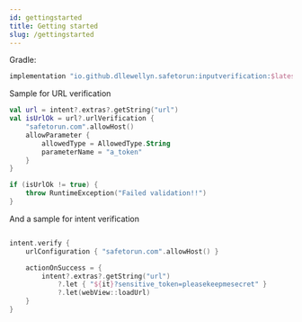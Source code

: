 ```yaml
---
id: gettingstarted 
title: Getting started
slug: /gettingstarted
---
```


Gradle:

```groovy
implementation "io.github.dllewellyn.safetorun:inputverification:$latest_version"
```

Sample for URL verification

```kotlin
val url = intent?.extras?.getString("url")
val isUrlOk = url?.urlVerification {
    "safetorun.com".allowHost()
    allowParameter {
        allowedType = AllowedType.String
        parameterName = "a_token"
    }
}

if (isUrlOk != true) {
    throw RuntimeException("Failed validation!!")
}
```

And a sample for intent verification

```kotlin

intent.verify {
    urlConfiguration { "safetorun.com".allowHost() }

    actionOnSuccess = {
        intent?.extras?.getString("url")
            ?.let { "${it}?sensitive_token=pleasekeepmesecret" }
            ?.let(webView::loadUrl)
    }
}
```
